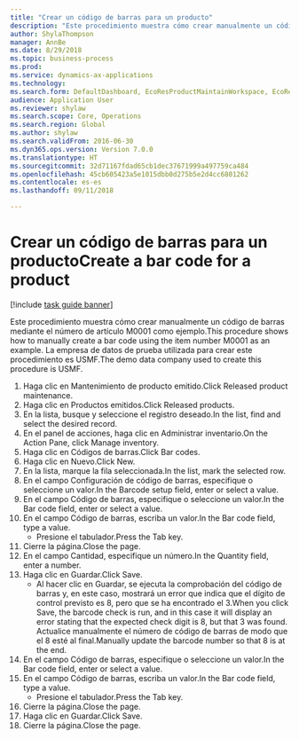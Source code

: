 ```yaml
--- 
title: "Crear un código de barras para un producto"
description: "Este procedimiento muestra cómo crear manualmente un código de barras mediante el número de artículo M0001 como ejemplo."
author: ShylaThompson
manager: AnnBe
ms.date: 8/29/2018
ms.topic: business-process
ms.prod: 
ms.service: dynamics-ax-applications
ms.technology: 
ms.search.form: DefaultDashboard, EcoResProductMaintainWorkspace, EcoResProductOpenCasesFormPart, EcoResProductDetailsExtended, InventItemBarcode, InventItemBarcodeLookup
audience: Application User
ms.reviewer: shylaw
ms.search.scope: Core, Operations
ms.search.region: Global
ms.author: shylaw
ms.search.validFrom: 2016-06-30
ms.dyn365.ops.version: Version 7.0.0
ms.translationtype: HT
ms.sourcegitcommit: 32d71167fdad65cb1dec37671999a497759ca484
ms.openlocfilehash: 45cb605423a5e1015dbb0d275b5e2d4cc6801262
ms.contentlocale: es-es
ms.lasthandoff: 09/11/2018

---
```

# <a name="create-a-bar-code-for-a-product"></a><span data-ttu-id="026d1-103">Crear un código de barras para un producto</span><span class="sxs-lookup"><span data-stu-id="026d1-103">Create a bar code for a product</span></span>

[!include [task guide banner](../../includes/task-guide-banner.md)]

<span data-ttu-id="026d1-104">Este procedimiento muestra cómo crear manualmente un código de barras mediante el número de artículo M0001 como ejemplo.</span><span class="sxs-lookup"><span data-stu-id="026d1-104">This procedure shows how to manually create a bar code using the item number M0001 as an example.</span></span> <span data-ttu-id="026d1-105">La empresa de datos de prueba utilizada para crear este procedimiento es USMF.</span><span class="sxs-lookup"><span data-stu-id="026d1-105">The demo data company used to create this procedure is USMF.</span></span>

1. <span data-ttu-id="026d1-106">Haga clic en Mantenimiento de producto emitido.</span><span class="sxs-lookup"><span data-stu-id="026d1-106">Click Released product maintenance.</span></span>
2. <span data-ttu-id="026d1-107">Haga clic en Productos emitidos.</span><span class="sxs-lookup"><span data-stu-id="026d1-107">Click Released products.</span></span>
3. <span data-ttu-id="026d1-108">En la lista, busque y seleccione el registro deseado.</span><span class="sxs-lookup"><span data-stu-id="026d1-108">In the list, find and select the desired record.</span></span>
4. <span data-ttu-id="026d1-109">En el panel de acciones, haga clic en Administrar inventario.</span><span class="sxs-lookup"><span data-stu-id="026d1-109">On the Action Pane, click Manage inventory.</span></span>
5. <span data-ttu-id="026d1-110">Haga clic en Códigos de barras.</span><span class="sxs-lookup"><span data-stu-id="026d1-110">Click Bar codes.</span></span>
6. <span data-ttu-id="026d1-111">Haga clic en Nuevo.</span><span class="sxs-lookup"><span data-stu-id="026d1-111">Click New.</span></span>
7. <span data-ttu-id="026d1-112">En la lista, marque la fila seleccionada.</span><span class="sxs-lookup"><span data-stu-id="026d1-112">In the list, mark the selected row.</span></span>
8. <span data-ttu-id="026d1-113">En el campo Configuración de código de barras, especifique o seleccione un valor.</span><span class="sxs-lookup"><span data-stu-id="026d1-113">In the Barcode setup field, enter or select a value.</span></span>
9. <span data-ttu-id="026d1-114">En el campo Código de barras, especifique o seleccione un valor.</span><span class="sxs-lookup"><span data-stu-id="026d1-114">In the Bar code field, enter or select a value.</span></span>
10. <span data-ttu-id="026d1-115">En el campo Código de barras, escriba un valor.</span><span class="sxs-lookup"><span data-stu-id="026d1-115">In the Bar code field, type a value.</span></span>
    * <span data-ttu-id="026d1-116">Presione el tabulador.</span><span class="sxs-lookup"><span data-stu-id="026d1-116">Press the Tab key.</span></span>  
11. <span data-ttu-id="026d1-117">Cierre la página.</span><span class="sxs-lookup"><span data-stu-id="026d1-117">Close the page.</span></span>
12. <span data-ttu-id="026d1-118">En el campo Cantidad, especifique un número.</span><span class="sxs-lookup"><span data-stu-id="026d1-118">In the Quantity field, enter a number.</span></span>
13. <span data-ttu-id="026d1-119">Haga clic en Guardar.</span><span class="sxs-lookup"><span data-stu-id="026d1-119">Click Save.</span></span>
    * <span data-ttu-id="026d1-120">Al hacer clic en Guardar, se ejecuta la comprobación del código de barras y, en este caso, mostrará un error que indica que el dígito de control previsto es 8, pero que se ha encontrado el 3.</span><span class="sxs-lookup"><span data-stu-id="026d1-120">When you click Save, the barcode check is run, and in this case it will display an error stating that the expected check digit is 8, but that 3 was found.</span></span> <span data-ttu-id="026d1-121">Actualice manualmente el número de código de barras de modo que el 8 esté al final.</span><span class="sxs-lookup"><span data-stu-id="026d1-121">Manually update the barcode number so that 8 is at the end.</span></span>  
14. <span data-ttu-id="026d1-122">En el campo Código de barras, especifique o seleccione un valor.</span><span class="sxs-lookup"><span data-stu-id="026d1-122">In the Bar code field, enter or select a value.</span></span>
15. <span data-ttu-id="026d1-123">En el campo Código de barras, escriba un valor.</span><span class="sxs-lookup"><span data-stu-id="026d1-123">In the Bar code field, type a value.</span></span>
    * <span data-ttu-id="026d1-124">Presione el tabulador.</span><span class="sxs-lookup"><span data-stu-id="026d1-124">Press the Tab key.</span></span>  
16. <span data-ttu-id="026d1-125">Cierre la página.</span><span class="sxs-lookup"><span data-stu-id="026d1-125">Close the page.</span></span>
17. <span data-ttu-id="026d1-126">Haga clic en Guardar.</span><span class="sxs-lookup"><span data-stu-id="026d1-126">Click Save.</span></span>
18. <span data-ttu-id="026d1-127">Cierre la página.</span><span class="sxs-lookup"><span data-stu-id="026d1-127">Close the page.</span></span>


